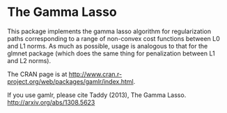 The Gamma Lasso    
==

This package implements the gamma lasso algorithm for regularization paths corresponding to a range of non-convex cost functions between L0 and L1 norms.  As much as possible, usage is analogous to that for the glmnet package (which does the same thing for penalization between L1 and L2 norms).     

The CRAN page is at http://www.cran.r-project.org/web/packages/gamlr/index.html.    

If you use gamlr, please cite Taddy (2013), The Gamma Lasso. http://arxiv.org/abs/1308.5623    

